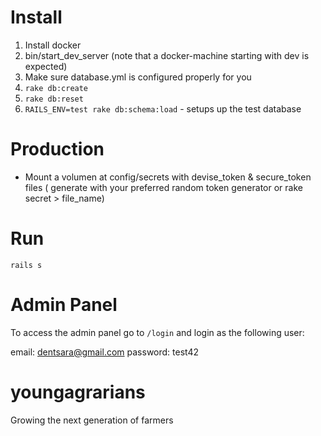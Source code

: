 Install
=======

1. Install docker
2. bin/start_dev_server (note that a docker-machine starting with dev is expected)
2. Make sure database.yml is configured properly for you
3. `rake db:create`
4. `rake db:reset`
5. `RAILS_ENV=test rake db:schema:load` - setups up the test database

Production
=========

- Mount a volumen at config/secrets with devise_token & secure_token files ( generate with your preferred random token generator or rake secret > file_name)

Run
====

    rails s

Admin Panel
===========

To access the admin panel go to `/login` and login as the following user:

email: dentsara@gmail.com
password: test42


youngagrarians
==============

Growing the next generation of farmers
